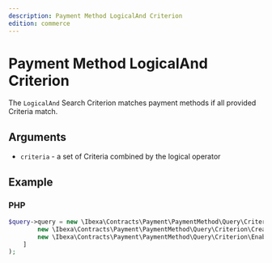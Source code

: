```yaml
---
description: Payment Method LogicalAnd Criterion
edition: commerce
---
```


# Payment Method LogicalAnd Criterion

The `LogicalAnd` Search Criterion matches payment methods if all provided Criteria match.

## Arguments

- `criteria` - a set of Criteria combined by the logical operator

## Example

### PHP

``` php
$query->query = new \Ibexa\Contracts\Payment\PaymentMethod\Query\Criterion\LogicalAnd([
        new \Ibexa\Contracts\Payment\PaymentMethod\Query\Criterion\CreatedAt(new DateTime('2023-03-01'));
        new \Ibexa\Contracts\Payment\PaymentMethod\Query\Criterion\Enabled(true);
    ]
);
```

